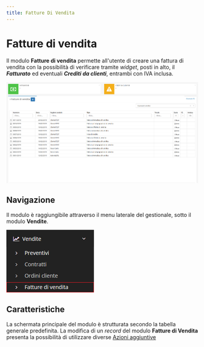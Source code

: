 ```yaml
---
title: Fatture Di Vendita
---
```


# Fatture di vendita

Il modulo **Fatture di vendita** permette all'utente di creare una fattura di vendita con la possibilità di verificare tramite _widget_, posti in alto, il _**Fatturato**_ ed eventuali _**Crediti da clienti**_, entrambi con IVA inclusa.

![Screenshot interfaccia fatture di vendita](../../../../.gitbook/assets/screenfatturedivendita.PNG)

## Navigazione

Il modulo è raggiungibile attraverso il menu laterale del gestionale, sotto il modulo **Vendite**.

![Screenshot navigazione fatture di vendita](../../../../.gitbook/assets/posizionefatturedivendita.PNG)

## Caratteristiche

La schermata principale del modulo è strutturata secondo la tabella generale predefinita. La modifica di un _record_ del modulo **Fatture di Vendita** presenta la possibilità di utilizzare diverse [Azioni aggiuntive](../ordinicliente/plugin1.md)

